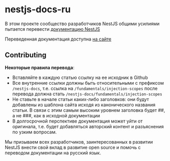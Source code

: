 # nestjs-docs-ru

В этом проекте сообщество разработчиков NestJS общими усилиями пытается перевести [документацию NestJS](https://docs.nestjs.com)

Переведенная документация доступна [на сайте](https://sneakbug8.com/nestjs-docs)

## Contributing

**Некоторые правила перевода**:
- Вставляйте в каждую статью ссылку на ее исходник в Github
- Все внутренние ссылки должны быть относительными с префиксом `/nestjs-docs`, т.е. ссылка на `/fundamentals/injection-scopes` после перевода должна стать `/nestjs-docs/fundamentals/injection-scopes`
- Не ставьте в начале статьи каких-либо заголовков: они будут добавлены из шаблона сайта исходя из канонического названия статьи. В связи с этим самым высоким уровнем заголовка будет ##, а не ###, как в исходной документации
- В долгосрочной перспективе документация может уйти от оригинала, т.е. будет добавляться авторский контент и разъяснения по узким вопросам.

Мы призываем всех разработчиков, заинтересованных в развитии NestJS внести свой вклад в развитие open source и помочь с переводом документации на русский язык.

